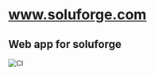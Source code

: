 # www.soluforge.com
## Web app for soluforge

![CI](https://github.com/j-cousino/www.soluforge.com/workflows/CI/badge.svg)
